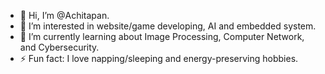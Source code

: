- 👋 Hi, I’m @Achitapan.
- 👀 I’m interested in website/game developing, AI and embedded system.
- 🌱 I’m currently learning about Image Processing, Computer Network, and Cybersecurity.
- ⚡ Fun fact: I love napping/sleeping and energy-preserving hobbies.

<!---
Achitapan/Achitapan is a ✨ special ✨ repository because its `README.md` (this file) appears on your GitHub profile.
You can click the Preview link to take a look at your changes.
--->
